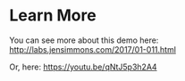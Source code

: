 # Learn More

You can see more about this demo here:
http://labs.jensimmons.com/2017/01-011.html

Or, here:
https://youtu.be/qNtJ5p3h2A4